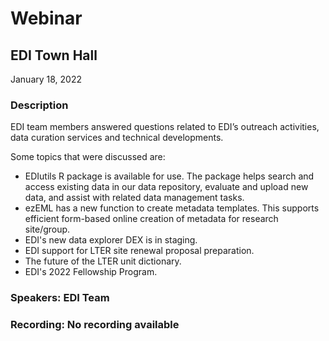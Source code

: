# Webinar

## EDI Town Hall

January 18, 2022

### Description

EDI team members answered questions related to EDI’s outreach activities, data curation services and technical developments.

Some topics that were discussed are:

 - EDIutils R package is available for use. The package helps search and access existing data in our data repository, evaluate and upload new data, and assist with related data management tasks.
 - ezEML has a new function to create metadata templates. This supports efficient form-based online creation of metadata for research site/group.
 - EDI's new data explorer DEX is in staging.
 - EDI support for LTER site renewal proposal preparation.
 - The future of the LTER unit dictionary.
 - EDI's 2022 Fellowship Program.

### Speakers: EDI Team

### Recording: No recording available

<!-- Webinars -->
